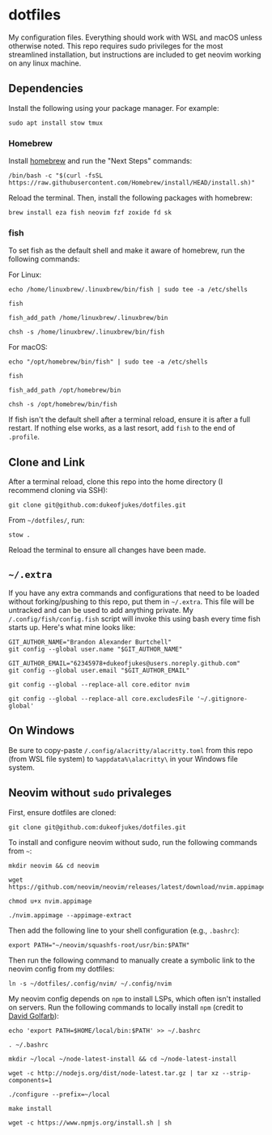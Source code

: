# dotfiles

My configuration files. Everything should work with WSL and macOS unless otherwise noted. This repo requires sudo privileges for the most streamlined installation, but instructions are included to get neovim working on any linux machine.

## Dependencies

Install the following using your package manager. For example:

```
sudo apt install stow tmux
```

### Homebrew

Install [homebrew](https://brew.sh) and run the "Next Steps" commands:

```
/bin/bash -c "$(curl -fsSL https://raw.githubusercontent.com/Homebrew/install/HEAD/install.sh)"
```

Reload the terminal. Then, install the following packages with homebrew:

```
brew install eza fish neovim fzf zoxide fd sk
```

### fish

To set fish as the default shell and make it aware of homebrew, run the following commands:

For Linux:

```
echo /home/linuxbrew/.linuxbrew/bin/fish | sudo tee -a /etc/shells
```

```
fish
```

```
fish_add_path /home/linuxbrew/.linuxbrew/bin
```

```
chsh -s /home/linuxbrew/.linuxbrew/bin/fish
```

For macOS:

```
echo "/opt/homebrew/bin/fish" | sudo tee -a /etc/shells
```

```
fish
```

```
fish_add_path /opt/homebrew/bin
```

```
chsh -s /opt/homebrew/bin/fish
```

If fish isn't the default shell after a terminal reload, ensure it is after a full restart. If nothing else works, as a last resort, add `fish` to the end of `.profile`.

## Clone and Link

After a terminal reload, clone this repo into the home directory (I recommend cloning via SSH):

```
git clone git@github.com:dukeofjukes/dotfiles.git
```

From `~/dotfiles/`, run:

```
stow .
```

Reload the terminal to ensure all changes have been made.

## `~/.extra`

If you have any extra commands and configurations that need to be loaded without forking/pushing to this repo, put them in `~/.extra`. This file will be untracked and can be used to add anything private. My `/.config/fish/config.fish` script will invoke this using bash every time fish starts up. Here's what mine looks like:

```
GIT_AUTHOR_NAME="Brandon Alexander Burtchell"
git config --global user.name "$GIT_AUTHOR_NAME"

GIT_AUTHOR_EMAIL="62345978+dukeofjukes@users.noreply.github.com"
git config --global user.email "$GIT_AUTHOR_EMAIL"

git config --global --replace-all core.editor nvim

git config --global --replace-all core.excludesFile '~/.gitignore-global'
```

## On Windows

Be sure to copy-paste `/.config/alacritty/alacritty.toml` from this repo (from WSL file system) to `%appdata%\alacritty\` in your Windows file system.

## Neovim without `sudo` privaleges

First, ensure dotfiles are cloned:

```
git clone git@github.com:dukeofjukes/dotfiles.git
```

To install and configure neovim without sudo, run the following commands from `~`:

```
mkdir neovim && cd neovim
```

```
wget https://github.com/neovim/neovim/releases/latest/download/nvim.appimage
```

```
chmod u+x nvim.appimage
```

```
./nvim.appimage --appimage-extract
```

Then add the following line to your shell configuration (e.g., `.bashrc`):

```
export PATH="~/neovim/squashfs-root/usr/bin:$PATH"
```

Then run the following command to manually create a symbolic link to the neovim config from my dotfiles:

```
ln -s ~/dotfiles/.config/nvim/ ~/.config/nvim
```

My neovim config depends on `npm` to install LSPs, which often isn't installed on servers. Run the following commands to locally install `npm` (credit to [David Golfarb](https://askubuntu.com/a/982003)):

```
echo 'export PATH=$HOME/local/bin:$PATH' >> ~/.bashrc
```

```
. ~/.bashrc
```

```
mkdir ~/local ~/node-latest-install && cd ~/node-latest-install
```

```
wget -c http://nodejs.org/dist/node-latest.tar.gz | tar xz --strip-components=1
```

```
./configure --prefix=~/local
```

```
make install
```

```
wget -c https://www.npmjs.org/install.sh | sh
```

